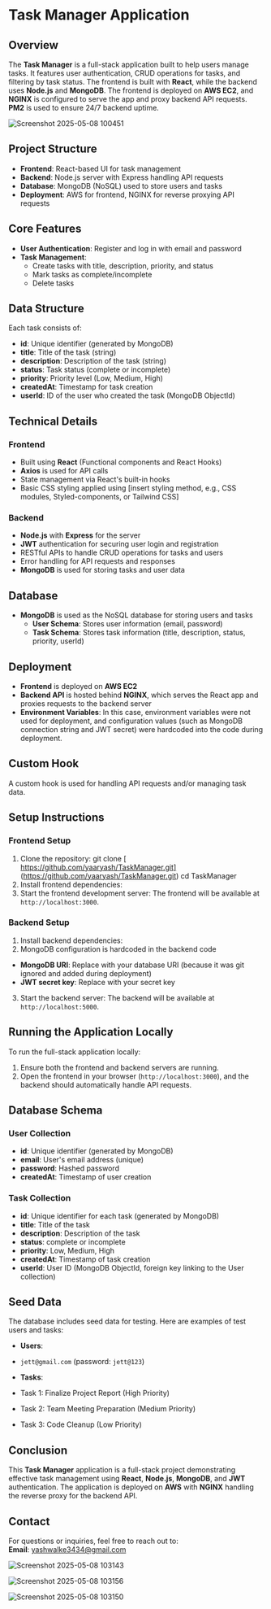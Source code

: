 # Task Manager Application

## Overview
The **Task Manager** is a full-stack application built to help users manage tasks. It features user authentication, CRUD operations for tasks, and filtering by task status. The frontend is built with **React**, while the backend uses **Node.js** and **MongoDB**. The frontend is deployed on **AWS EC2**, and **NGINX** is configured to serve the app and proxy backend API requests. **PM2** is used to ensure 24/7 backend uptime.

![Screenshot 2025-05-08 100451](https://github.com/user-attachments/assets/9272bc64-6eaa-4674-aa3d-31bf1b674274)


## Project Structure
- **Frontend**: React-based UI for task management
- **Backend**: Node.js server with Express handling API requests
- **Database**: MongoDB (NoSQL) used to store users and tasks
- **Deployment**: AWS for frontend, NGINX for reverse proxying API requests

## Core Features
- **User Authentication**: Register and log in with email and password
- **Task Management**: 
  - Create tasks with title, description, priority, and status
  - Mark tasks as complete/incomplete
  - Delete tasks

## Data Structure
Each task consists of:
- **id**: Unique identifier (generated by MongoDB)
- **title**: Title of the task (string)
- **description**: Description of the task (string)
- **status**: Task status (complete or incomplete)
- **priority**: Priority level (Low, Medium, High)
- **createdAt**: Timestamp for task creation
- **userId**: ID of the user who created the task (MongoDB ObjectId)

## Technical Details

### Frontend
- Built using **React** (Functional components and React Hooks)
- **Axios** is used for API calls
- State management via React's built-in hooks
- Basic CSS styling applied using [insert styling method, e.g., CSS modules, Styled-components, or Tailwind CSS]

### Backend
- **Node.js** with **Express** for the server
- **JWT** authentication for securing user login and registration
- RESTful APIs to handle CRUD operations for tasks and users
- Error handling for API requests and responses
- **MongoDB** is used for storing tasks and user data

## Database
- **MongoDB** is used as the NoSQL database for storing users and tasks
  - **User Schema**: Stores user information (email, password)
  - **Task Schema**: Stores task information (title, description, status, priority, userId)

## Deployment
- **Frontend** is deployed on **AWS EC2**
- **Backend API** is hosted behind **NGINX**, which serves the React app and proxies requests to the backend server
- **Environment Variables**: In this case, environment variables were not used for deployment, and configuration values (such as MongoDB connection string and JWT secret) were hardcoded into the code during deployment.

## Custom Hook
A custom hook is used for handling API requests and/or managing task data.

## Setup Instructions

### Frontend Setup
1. Clone the repository:
git clone [ https://github.com/yaaryash/TaskManager.git] (https://github.com/yaaryash/TaskManager.git)
cd TaskManager
2. Install frontend dependencies:
3. Start the frontend development server:
The frontend will be available at `http://localhost:3000`.

### Backend Setup
1. Install backend dependencies:
2. MongoDB configuration is hardcoded in the backend code
- **MongoDB URI**: Replace with your database URI (because it was git ignored and added during deployment)
- **JWT secret key**: Replace with your secret key

3. Start the backend server:
The backend will be available at `http://localhost:5000`.

## Running the Application Locally
To run the full-stack application locally:
1. Ensure both the frontend and backend servers are running.
2. Open the frontend in your browser (`http://localhost:3000`), and the backend should automatically handle API requests.

## Database Schema

### User Collection
- **id**: Unique identifier (generated by MongoDB)
- **email**: User's email address (unique)
- **password**: Hashed password
- **createdAt**: Timestamp of user creation

### Task Collection
- **id**: Unique identifier for each task (generated by MongoDB)
- **title**: Title of the task
- **description**: Description of the task
- **status**: complete or incomplete
- **priority**: Low, Medium, High
- **createdAt**: Timestamp of task creation
- **userId**: User ID (MongoDB ObjectId, foreign key linking to the User collection)

## Seed Data
The database includes seed data for testing. Here are examples of test users and tasks:
- **Users**:
- `jett@gmail.com` (password: `jett@123`)

- **Tasks**:
- Task 1: Finalize Project Report (High Priority)
- Task 2: Team Meeting Preparation (Medium Priority)
- Task 3: Code Cleanup (Low Priority)

## Conclusion
This **Task Manager** application is a full-stack project demonstrating effective task management using **React**, **Node.js**, **MongoDB**, and **JWT** authentication. The application is deployed on **AWS** with **NGINX** handling the reverse proxy for the backend API.

## Contact
For questions or inquiries, feel free to reach out to:  
**Email**: yashwalke3434@gmail.com

![Screenshot 2025-05-08 103143](https://github.com/user-attachments/assets/f3617dc7-3430-422a-b747-7bd4bd844d93)

![Screenshot 2025-05-08 103156](https://github.com/user-attachments/assets/dca61c9a-9080-45ec-9f64-bfe985df92dc)

![Screenshot 2025-05-08 103150](https://github.com/user-attachments/assets/53f10aaa-24fc-4ef0-b1aa-ac3b4d060f3e)

